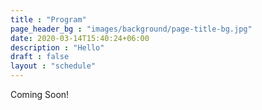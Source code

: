 ```yaml
---
title : "Program"
page_header_bg : "images/background/page-title-bg.jpg"
date: 2020-03-14T15:40:24+06:00
description : "Hello"
draft : false
layout : "schedule"
---
```

Coming Soon!
